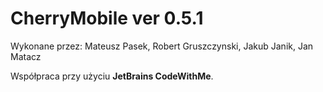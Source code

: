 # CherryMobile ver 0.5.1
Wykonane przez: Mateusz Pasek, Robert Gruszczynski, Jakub Janik, Jan Matacz

Współpraca przy użyciu **JetBrains CodeWithMe**.